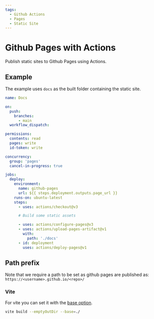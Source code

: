 ```yaml
---
tags:
  - Github Actions
  - Pages
  - Static Site
---
```


# Github Pages with Actions

Publish static sites to Github Pages using Actions.

## Example

The example uses `docs` as the built folder containing the static site.

```yaml
name: Docs

on:
  push:
    branches:
      - main
  workflow_dispatch:

permissions:
  contents: read
  pages: write
  id-token: write

concurrency:
  group: 'pages'
  cancel-in-progress: true

jobs:
  deploy:
    environment:
      name: github-pages
      url: ${{ steps.deployment.outputs.page_url }}
    runs-on: ubuntu-latest
    steps:
      - uses: actions/checkout@v3

      # Build some static assets

      - uses: actions/configure-pages@v3
      - uses: actions/upload-pages-artifact@v1
        with:
          path: './docs'
      - id: deployment
        uses: actions/deploy-pages@v1
```

## Path prefix

Note that we require a path to be set as github pages are published as: `https://<username>.github.io/<repo>/`

### Vite

For vite you can set it with the [base option](https://vitejs.dev/config/shared-options.html#base).

```bash
vite build --emptyOutDir --base=./
```
